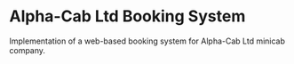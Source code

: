 # Alpha-Cab Ltd Booking System

Implementation of a web-based booking system for Alpha-Cab Ltd minicab company.
